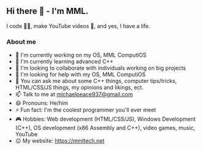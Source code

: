 ## Hi there 👋 - I'm MML.

I code 🧑‍💻, make YouTube videos 🎥, and yes, I have a life.

### About me
- 🔭 I'm currently working on my OS, MML ComputiOS
- 🌱 I'm currently learning advanced C++
- 👯 I'm looking to collaborate with individuals working on big projects
- 🤔 I'm looking for help with my OS, MML ComputiOS
- 💬 You can ask me about some C++ things, computer tips/tricks, HTML/CSS/JS things, my opinions and likings, ect.
- 📫 Talk to me at michaelpeace937@gmail.com
- 😄 Pronouns: He/him
- ⚡ Fun fact: I'm the coolest programmer you'll ever meet
- 🎮 Hobbies: Web development (HTML/CSS/JS), Windows Development (C++), OS development (x86 Assembly and C++), video games, music, YouTube
- 😉 My website: https://mmltech.net
